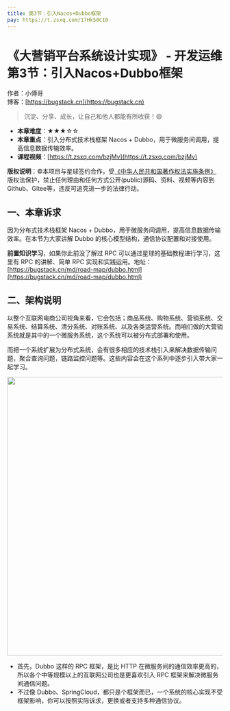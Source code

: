 ```yaml
---
title: 第3节：引入Nacos+Dubbo框架
pay: https://t.zsxq.com/17HkS0CI0
---
```


# 《大营销平台系统设计实现》 - 开发运维 第3节：引入Nacos+Dubbo框架

作者：小傅哥
<br/>博客：[https://bugstack.cn](https://bugstack.cn)

>沉淀、分享、成长，让自己和他人都能有所收获！😄

- **本章难度**：★★★☆☆
- **本章重点**：引入分布式技术栈框架 Nacos + Dubbo，用于微服务间调用，提高信息数据传输效率。
- **课程视频**：[https://t.zsxq.com/bzjMv](https://t.zsxq.com/bzjMv)

**版权说明**：©本项目与星球签约合作，受[《中华人民共和国著作权法实施条例》](http://www.gov.cn/zhengce/2020-12/26/content_5573623.htm) 版权法保护，禁止任何理由和任何方式公开(public)源码、资料、视频等内容到Github、Gitee等，违反可追究进一步的法律行动。

## 一、本章诉求

因为分布式技术栈框架 Nacos + Dubbo，用于微服务间调用，提高信息数据传输效率。在本节为大家讲解 Dubbo 的核心模型结构，通信协议配置和对接使用。

**前置知识学习**，如果你此前没了解过 RPC 可以通过星球的基础教程进行学习，这里有 RPC 的讲解、简单 RPC 实现和实践运用。地址：[https://bugstack.cn/md/road-map/dubbo.html](https://bugstack.cn/md/road-map/dubbo.html)

## 二、架构说明

以整个互联网电商公司视角来看，它会包括；商品系统、购物系统、营销系统、交易系统、结算系统、清分系统、对账系统、以及各类运营系统。而咱们做的大营销系统就是其中的一个微服务系统，这个系统可以被分布式部署和使用。

而把一个系统扩展为分布式系统，会有很多相应的技术栈引入来解决数据传输问题，聚合查询问题，链路监控问题等。这些内容会在这个系列中逐步引入带大家一起学习。

<div align="center">
    <img src="https://bugstack.cn/images/article/project/big-market/big-market-41-01.png?raw=true" width="650px">
</div>

- 首先，Dubbo 这样的 RPC 框架，是比 HTTP 在微服务间的通信效率更高的，所以各个中等规模以上的互联网公司也是更喜欢引入 RPC 框架来解决微服务间通信问题。
- 不过像 Dubbo、SpringCloud，都只是个框架而已，一个系统的核心实现不受框架影响，你可以按照实际诉求，更换或者支持多种通信协议。

